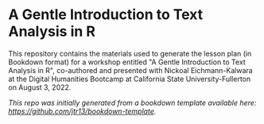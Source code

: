 # A Gentle Introduction to Text Analysis in R

This repository contains the materials used to generate the lesson plan (in Bookdown format) for a workshop entitled "A Gentle Introduction to Text Analysis in R", co-authored and presented with Nickoal Eichmann-Kalwara at the Digital Humanities Bootcamp at California State University-Fullerton on August 3, 2022.

*This repo was initially generated from a bookdown template available here: https://github.com/jtr13/bookdown-template.*

